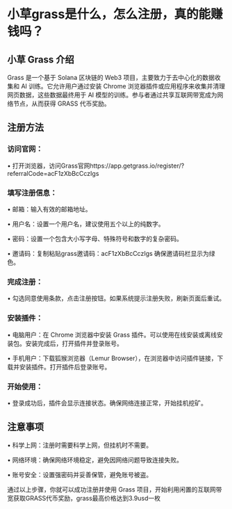 # 小草grass是什么，怎么注册，真的能赚钱吗？

## 小草 Grass 介绍
Grass 是一个基于 Solana 区块链的 Web3 项目，主要致力于去中心化的数据收集和 AI 训练。它允许用户通过安装 Chrome 浏览器插件或应用程序来收集并清理网页数据，这些数据最终用于 AI 模型的训练。参与者通过共享互联网带宽成为网络节点，从而获得 GRASS 代币奖励。


## 注册方法

### 访问官网：

• 打开浏览器，访问Grass官网https://app.getgrass.io/register/?referralCode=acF1zXbBcCczIgs


### 填写注册信息：

• 邮箱：输入有效的邮箱地址。

• 用户名：设置一个用户名，建议使用五个以上的纯数字。

• 密码：设置一个包含大小写字母、特殊符号和数字的复杂密码。

• 邀请码：复制粘贴grass邀请码：acF1zXbBcCczIgs
确保邀请码栏显示为绿色。


### 完成注册：

• 勾选同意使用条款，点击注册按钮。如果系统提示注册失败，刷新页面后重试。


### 安装插件：

• 电脑用户：在 Chrome 浏览器中安装 Grass 插件。可以使用在线安装或离线安装包。安装完成后，打开插件并登录账号。

• 手机用户：下载狐猴浏览器（Lemur Browser），在浏览器中访问插件链接，下载并安装插件。打开插件后登录账号。


### 开始使用：

• 登录成功后，插件会显示连接状态。确保网络连接正常，开始挂机挖矿。


## 注意事项

• 科学上网：注册时需要科学上网，但挂机时不需要。

• 网络环境：确保网络环境稳定，避免因网络问题导致连接失败。

• 账号安全：设置强密码并妥善保管，避免账号被盗。

通过以上步骤，你就可以成功注册并使用 Grass 项目，开始利用闲置的互联网带宽获取GRASS代币奖励，grass最高价格达到3.9usd一枚